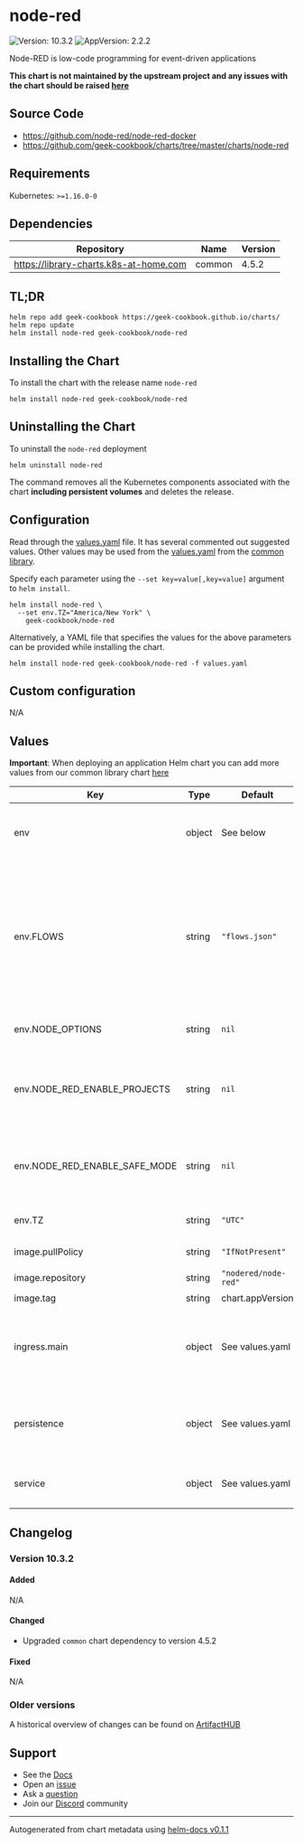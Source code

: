# node-red

![Version: 10.3.2](https://img.shields.io/badge/Version-10.3.2-informational?style=flat-square) ![AppVersion: 2.2.2](https://img.shields.io/badge/AppVersion-2.2.2-informational?style=flat-square)

Node-RED is low-code programming for event-driven applications

**This chart is not maintained by the upstream project and any issues with the chart should be raised [here](https://github.com/geek-cookbook/charts/issues/new/choose)**

## Source Code

* <https://github.com/node-red/node-red-docker>
* <https://github.com/geek-cookbook/charts/tree/master/charts/node-red>

## Requirements

Kubernetes: `>=1.16.0-0`

## Dependencies

| Repository | Name | Version |
|------------|------|---------|
| https://library-charts.k8s-at-home.com | common | 4.5.2 |

## TL;DR

```console
helm repo add geek-cookbook https://geek-cookbook.github.io/charts/
helm repo update
helm install node-red geek-cookbook/node-red
```

## Installing the Chart

To install the chart with the release name `node-red`

```console
helm install node-red geek-cookbook/node-red
```

## Uninstalling the Chart

To uninstall the `node-red` deployment

```console
helm uninstall node-red
```

The command removes all the Kubernetes components associated with the chart **including persistent volumes** and deletes the release.

## Configuration

Read through the [values.yaml](./values.yaml) file. It has several commented out suggested values.
Other values may be used from the [values.yaml](https://github.com/geek-cookbook/library-charts/tree/main/charts/stable/common/values.yaml) from the [common library](https://github.com/geek-cookbook/library-charts/tree/main/charts/stable/common).

Specify each parameter using the `--set key=value[,key=value]` argument to `helm install`.

```console
helm install node-red \
  --set env.TZ="America/New York" \
    geek-cookbook/node-red
```

Alternatively, a YAML file that specifies the values for the above parameters can be provided while installing the chart.

```console
helm install node-red geek-cookbook/node-red -f values.yaml
```

## Custom configuration

N/A

## Values

**Important**: When deploying an application Helm chart you can add more values from our common library chart [here](https://github.com/geek-cookbook/library-charts/tree/main/charts/stable/common)

| Key | Type | Default | Description |
|-----|------|---------|-------------|
| env | object | See below | environment variables. See [image docs](https://nodered.org/docs/getting-started/docker) for more details. |
| env.FLOWS | string | `"flows.json"` | Location of the flows configuration file. If you set `FLOWS: ""` then the flow file can be set via the `flowFile` property in the `settings.js` file. |
| env.NODE_OPTIONS | string | `nil` | Node.js runtime arguments |
| env.NODE_RED_ENABLE_PROJECTS | string | `nil` | Setting to `true` starts Node-RED with the projects feature enabled |
| env.NODE_RED_ENABLE_SAFE_MODE | string | `nil` | Setting to `true` starts Node-RED in safe (not running) mode |
| env.TZ | string | `"UTC"` | Set the container timezone |
| image.pullPolicy | string | `"IfNotPresent"` | image pull policy |
| image.repository | string | `"nodered/node-red"` | image repository |
| image.tag | string | chart.appVersion | image tag |
| ingress.main | object | See values.yaml | Enable and configure ingress settings for the chart under this key. |
| persistence | object | See values.yaml | Configure persistence settings for the chart under this key. |
| service | object | See values.yaml | Configures service settings for the chart. |

## Changelog

### Version 10.3.2

#### Added

N/A

#### Changed

* Upgraded `common` chart dependency to version 4.5.2

#### Fixed

N/A

### Older versions

A historical overview of changes can be found on [ArtifactHUB](https://artifacthub.io/packages/helm/geek-cookbook/node-red?modal=changelog)

## Support

- See the [Docs](https://docs.geek-cookbook.com/our-helm-charts/getting-started/)
- Open an [issue](https://github.com/geek-cookbook/charts/issues/new/choose)
- Ask a [question](https://github.com/geek-cookbook/organization/discussions)
- Join our [Discord](http://chat.funkypenguin.co.nz) community

----------------------------------------------
Autogenerated from chart metadata using [helm-docs v0.1.1](https://github.com/geek-cookbook/helm-docs/releases/v0.1.1)
